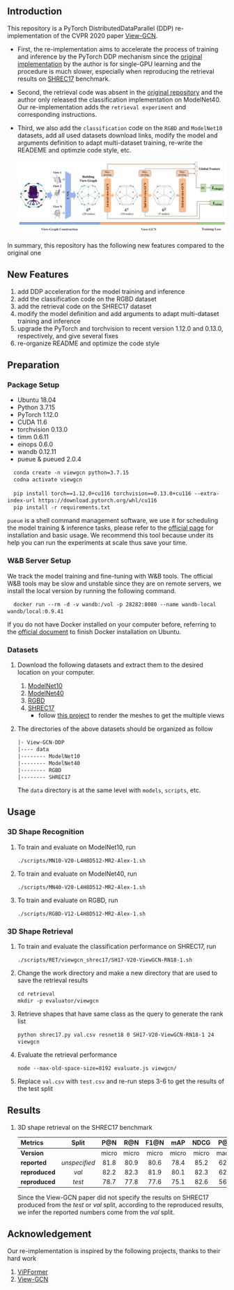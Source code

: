 ## Introduction
This repository is a PyTorch DistributedDataParallel (DDP) re-implementation of the CVPR 2020 paper [View-GCN](https://openaccess.thecvf.com/content_CVPR_2020/html/Wei_View-GCN_View-Based_Graph_Convolutional_Network_for_3D_Shape_Analysis_CVPR_2020_paper.html). 


* First, the re-implementation aims to accelerate the process of training and inference by the PyTorch DDP mechanism since
the [original implementation](https://github.com/weixmath/view-GCN) by the author is for single-GPU learning
and the procedure is much slower, especially when reproducing the retrieval results on [SHREC17](https://shapenet.cs.stanford.edu/shrec17/) benchmark. 

* Second, the retrieval code was absent in the [original repository](https://github.com/weixmath/view-GCN) and 
the author only released the classification implementation on ModelNet40. Our re-implementation adds the `retrieval experiment` and corresponding instructions. 

* Third, we also add the `classification` code on the `RGBD` and `ModelNet10` datasets, add all used datasets download links, modify the model and arguments definition to adapt multi-dataset training, 
re-write the READEME and optimzie code style, etc.

    ![](images/viewgcn_architecture.png)

In summary, this repository has the following new features compared to the original one

## New Features
1. add DDP acceleration for the model training and inference
2. add the classification code on the RGBD dataset
3. add the retrieval code on the SHREC17 dataset
4. modify the model definition and add arguments to adapt multi-dataset training and inference 
5. upgrade the PyTorch and torchvision to recent version 1.12.0 and 0.13.0, respectively, and give several fixes
6. re-organize README and optimize the code style

## Preparation
### Package Setup
* Ubuntu 18.04
* Python 3.7.15
* PyTorch 1.12.0
* CUDA 11.6
* torchvision 0.13.0
* timm 0.6.11
* einops 0.6.0
* wandb 0.12.11
* pueue & pueued 2.0.4

```shell
  conda create -n viewgcn python=3.7.15
  codna activate viewgcn

  pip install torch==1.12.0+cu116 torchvision==0.13.0+cu116 --extra-index-url https://download.pytorch.org/whl/cu116
  pip install -r requirements.txt
```

`pueue` is a shell command management software, we use it for scheduling the model training & inference tasks, please refer to the [official page](https://github.com/Nukesor/pueue) for installation and basic usage. 
We recommend this tool because under its help you can run the experiments at scale thus save your time. 

### W&B Server Setup
We track the model training and fine-tuning with W&B tools. The official W&B tools may be slow and unstable since 
they are on remote servers, we install the local version by running the following command. 

```shell
  docker run --rm -d -v wandb:/vol -p 28282:8080 --name wandb-local wandb/local:0.9.41
```

If you do not have Docker installed on your computer before, referring to the [official document](https://docs.docker.com/engine/install/ubuntu/) to finish Docker installation on Ubuntu.

### Datasets
1. Download the following datasets and extract them to the desired location on your computer. 
    1. [ModelNet10](https://data.airc.aist.go.jp/kanezaki.asako/data/modelnet10v2png_ori2.tar)
    2. [ModelNet40](https://data.airc.aist.go.jp/kanezaki.asako/data/modelnet40v2png_ori4.tar)
    3. [RGBD](https://rgbd-dataset.cs.washington.edu/dataset/)
    4. [SHREC17](https://shapenet.cs.stanford.edu/shrec17/)
        - follow [this project](https://github.com/kanezaki/SHREC2017_track3) to render the meshes to get the multiple views

2. The directories of the above datasets should be organized as follow 
    ```
    |- View-GCN-DDP
    |---- data
    |-------- ModelNet10
    |-------- ModelNet40
    |-------- RGBD
    |-------- SHREC17
    ```
    The `data` directory is at the same level with `models`, `scripts`, etc.

## Usage
### 3D Shape Recognition
1. To train and evaluate on ModelNet10, run
    ```shell
    ./scripts/MN10-V20-L4H8D512-MR2-Alex-1.sh
    ```

2. To train and evaluate on ModelNet40, run
    ```shell
    ./scripts/MN40-V20-L4H8D512-MR2-Alex-1.sh
    ```

3. To train and evaluate on RGBD, run
    ```shell
    ./scripts/RGBD-V12-L4H8D512-MR2-Alex-1.sh
    ```

### 3D Shape Retrieval
1. To train and evaluate the classification performance on SHREC17, run
    ```shell
    ./scripts/RET/viewgcn_shrec17/SH17-V20-ViewGCN-RN18-1.sh
    ```

2. Change the work directory and make a new directory that are used to save the retrieval results
    ```
    cd retrieval
    mkdir -p evaluator/viewgcn
    ```

3. Retrieve shapes that have same class as the query to generate the rank list
    ```
    python shrec17.py val.csv resnet18 0 SH17-V20-ViewGCN-RN18-1 24 viewgcn
    ```

4. Evaluate the retrieval performance
    ```
    node --max-old-space-size=8192 evaluate.js viewgcn/
    ```

5. Replace `val.csv` with `test.csv` and re-run steps 3-6 to get the results of the test split

## Results
1. 3D shape retrieval on the SHREC17 benchmark

    |   Metrics    | Split | P@N | R@N | F1@N | mAP | NDCG | P@N | R@N | F1@N | mAP | NDCG |
    | :--- | :---: | :---: | :---: | :---: | :---: | :---: | :---: | :---: | :---: | :---: | :---: |
    |   **Version** | | micro | micro | micro | micro | micro | macro | macro | macro | macro | macro |
    | **reported** | _unspecified_ | 81.8 | 80.9 | 80.6 | 78.4 | 85.2 | 62.9 | 65.2 | 61.1 | 60.2 | 66.5 |
    | **reproduced** | _val_ | 82.2 | 82.3 | 81.9 | 80.1 | 82.3 | 62.6 | 66.6 | 63.0 | 62.3 | 68.3 |
    | **reproduced** | _test_ | 78.7 | 77.8 | 77.6 | 75.1 | 82.6 | 56.8 | 61.2 | 56.6 | 56.3 | 63.3 |

    Since the View-GCN paper did not specify the results on SHREC17 produced from the _test_ or _val_ split, according to the reproduced results, we infer the reported numbers come from the _val_ split. 

## Acknowledgement
Our re-implementation is inspired by the following projects, thanks to their hard work
1. [ViPFormer](https://github.com/auniquesun/ViPFormer)
2. [View-GCN](https://github.com/weixmath/view-GCN)